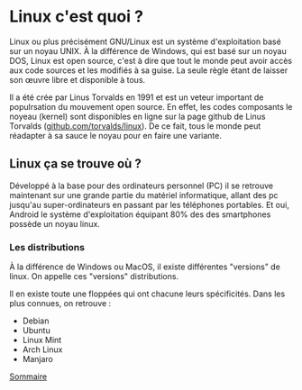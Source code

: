 # Linux c'est quoi ?

Linux ou plus précisément GNU/Linux est un système d'exploitation basé sur un noyau UNIX. À la différence de Windows, qui est basé sur un noyau DOS, Linux est open source, c'est à dire que tout le monde peut avoir accès aux code sources et les modifiés à sa guise. La seule règle étant de laisser son œuvre libre et disponible à tous.

Il a été crée par Linus Torvalds en 1991 et est un veteur important de populrsation du mouvement open source. En effet, les codes composants le noyeau (kernel) sont disponibles en ligne sur la page github de Linus Torvalds ([github.com/torvalds/linux](https://github.com/torvalds/linux)). De ce fait, tous le monde peut réadapter à sa sauce le noyau pour en faire une variante.

## Linux ça se trouve où ?

Développé à la base pour des ordinateurs personnel (PC) il se retrouve maintenant sur une grande partie du matériel informatique, allant des pc jusqu'au super-ordinateurs en passant par les téléphones portables. Et oui, Android le système d'exploitation équipant 80\% des des smartphones possède un noyau linux.

### Les distributions

À la différence de Windows ou MacOS, il existe différentes "versions" de linux. On appelle ces "versions" distributions.

Il en existe toute une floppées qui ont chacune leurs spécificités. Dans les plus connues, on retrouve :
* Debian
* Ubuntu
* Linux Mint
* Arch Linux
* Manjaro


[Sommaire](../README.md)
